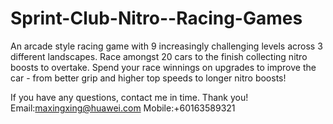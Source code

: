 # Sprint-Club-Nitro--Racing-Games

An arcade style racing game with 9 increasingly challenging levels across 3 different landscapes. Race amongst 20 cars to the finish collecting nitro boosts to overtake. Spend your race winnings on upgrades to improve the car - from better grip and higher top speeds to longer nitro boosts!

If you have any questions, contact me in time. Thank you!
Email:maxingxing@huawei.com 
Mobile:+60163589321
